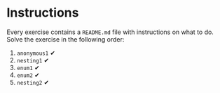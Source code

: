 # Instructions

Every exercise contains a `README.md` file with instructions on what to do.
Solve the exercise in the following order: 

1. `anonymous1` ✔
2. `nesting1` ✔
3. `enum1` ✔
4. `enum2` ✔
5. `nesting2` ✔
